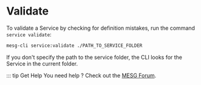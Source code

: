 # Validate

To validate a Service by checking for definition mistakes, run the command `service validate`:

```bash
mesg-cli service:validate ./PATH_TO_SERVICE_FOLDER
```

If you don't specify the path to the service folder, the CLI looks for the Service in the current folder.

::: tip Get Help
You need help ? Check out the <a href="https://forum.mesg.com" target="_blank">MESG Forum</a>.
